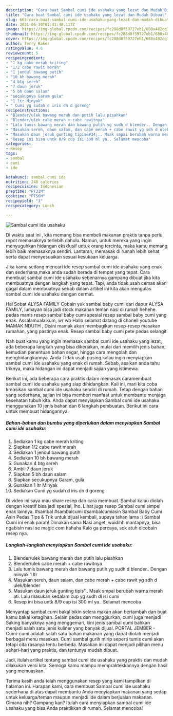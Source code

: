```yaml
---
description: "Cara buat Sambal cumi ide usahaku yang lezat dan Mudah Dibuat"
title: "Cara buat Sambal cumi ide usahaku yang lezat dan Mudah Dibuat"
slug: 663-cara-buat-sambal-cumi-ide-usahaku-yang-lezat-dan-mudah-dibuat
date: 2021-06-30T02:41:48.117Z
image: https://img-global.cpcdn.com/recipes/fc288d8f59727eb1/680x482cq70/sambal-cumi-ide-usahaku-foto-resep-utama.jpg
thumbnail: https://img-global.cpcdn.com/recipes/fc288d8f59727eb1/680x482cq70/sambal-cumi-ide-usahaku-foto-resep-utama.jpg
cover: https://img-global.cpcdn.com/recipes/fc288d8f59727eb1/680x482cq70/sambal-cumi-ide-usahaku-foto-resep-utama.jpg
author: Terry Baker
ratingvalue: 4.6
reviewcount: 5
recipeingredient:
- "1 kg cabe merah kriting"
- "1/2 cabe rawit merah"
- "1 jendul bawang putih"
- "10 bh bawang merah"
- "4 btg sereh"
- "7 daun jeruk"
- "5 bh daun salam"
- "secukupnya Garam gula"
- "1 ltr Minyak"
- " Cumi yg sudah d iris dn d goreng"
recipeinstructions:
- "Blender/ulek bawang merah dan putih lalu pisahkan"
- "Blender/ulek cabe merah + cabe rawitnya"
- "Lalu tumis bawang merah dan bawang putih yg sudh d blender.. Dengan minyak 1 ltr"
- "Masukan sereh, daun salam, dan cabe merah + cabe rawit yg sdh d ulek/blender"
- "Masukan daun jeruk gunting tipis&#34;.. Msak smpai berubah warna merah ati. Lalu masukan kedalam cup yg sudh di isi cumi"
- "Resep ini bisa untk 8/9 cup isi 300 ml ya.. Selamat mencoba"
categories:
- Resep
tags:
- sambal
- cumi
- ide

katakunci: sambal cumi ide 
nutrition: 248 calories
recipecuisine: Indonesian
preptime: "PT31M"
cooktime: "PT56M"
recipeyield: "3"
recipecategory: Lunch

---
```



![Sambal cumi ide usahaku](https://img-global.cpcdn.com/recipes/fc288d8f59727eb1/680x482cq70/sambal-cumi-ide-usahaku-foto-resep-utama.jpg)

Di waktu  saat ini , kita memang bisa membeli makanan praktis tanpa perlu repot memasaknya terlebih dahulu. Namun, untuk mereka yang ingin menyuguhkan hidangan eksklusif untuk orang tercinta, maka kamu memang lebih baik memasaknya sendiri. Lantaran, memasak di rumah lebih sehat serta dapat menyesuaikan sesuai kesukaan keluarga.

Jika kamu sedang mencari ide resep sambal cumi ide usahaku yang enak dan sederhana,maka anda sudah berada di tempat yang tepat. Cara membuat sambal cumi ide usahaku  sebenarnya gampang dibuat jika kita membuatnya dengan langkah yang tepat. Tapi, anda tidak usah cemas akan gagal dalam membuatnya 
sebab dalam artikel ini kita akan mengulas sambal cumi ide usahaku dengan cermat.  

Hai Sobat ALYSA FAMILY Cobain yuk sambal baby cumi dari dapur ALYSA FAMILY, lumayan bisa jadi stock makanan teman nasi di rumah hehehe. pedas manis resep sambal baby cumi spesial resep sambal baby cumi yang enak. Assalamualaikum, wr wb Hallo selamat datang di chanell youtube MAMAK NDUTH , Disini mamak akan membagikan resep-resep masakan rumahan, yang pastinya enak. Resep sambal baby cumi pete pedas selangit

Nah buat kamu yang ingin memasak sambal cumi ide usahaku yang lezat, ada beberapa langkah yang bisa dikerjakan, mulai dari memilih jenis bahan, kemudian penentuan bahan segar, hingga cara mengolah dan menghidangkannya. Anda Tidak usah pusing kalau ingin menyiapkan sambal cumi ide usahaku yang enak di rumah. Sebab, asalkan anda  tahu triknya, maka hidangan ini dapat menjadi sajian yang istimewa.

Berikut ini, ada beberapa cara praktis  dalam memasak caramembuat sambal cumi ide usahaku yang siap dihidangkan. Kali ini, mari kita coba kreasikan sambal cumi ide usahaku sendiri di rumah. Tetap dengan bahan yang sederhana, sajian ini bisa memberi manfaat untuk membantu menjaga kesehatan tubuh kita. Anda dapat menyiapkan Sambal cumi ide usahaku menggunakan 10 jenis bahan dan 6 langkah pembuatan. Berikut ini cara untuk membuat hidangannya.

<!--inarticleads1-->

##### Bahan-bahan dan bumbu yang diperlukan dalam menyiapkan Sambal cumi ide usahaku:

1. Sediakan 1 kg cabe merah kriting
1. Siapkan 1/2 cabe rawit merah
1. Sediakan 1 jendul bawang putih
1. Sediakan 10 bh bawang merah
1. Gunakan 4 btg sereh
1. Ambil 7 daun jeruk
1. Siapkan 5 bh daun salam
1. Siapkan secukupnya Garam, gula
1. Gunakan 1 ltr Minyak
1. Sediakan  Cumi yg sudah d iris dn d goreng


Di video ini saya mau share resep dan cara membuat. Sambal kalau diolah dengan kreatif bisa jadi spesial, lho. Lihat juga resep Sambal cumi simpel enak lainnya. #sambal #sambalcumi #sambalcumiasin Sambal Baby Cumi Asin Pedas Tips &amp; Trik untuk dijual kembali, supaya tahan lama :) Sambal Cumi ini enak parah! Dimakan sama Nasi anget, wuidihh mantapnya, bisa ngabisin nasi se magic com hahaha Kalo ga percaya, sok atuh dicobain resep nya. 

<!--inarticleads2-->

##### Langkah-langkah menyiapkan Sambal cumi ide usahaku:

1. Blender/ulek bawang merah dan putih lalu pisahkan
1. Blender/ulek cabe merah + cabe rawitnya
1. Lalu tumis bawang merah dan bawang putih yg sudh d blender.. Dengan minyak 1 ltr
1. Masukan sereh, daun salam, dan cabe merah + cabe rawit yg sdh d ulek/blender
1. Masukan daun jeruk gunting tipis&#34;.. Msak smpai berubah warna merah ati. Lalu masukan kedalam cup yg sudh di isi cumi
1. Resep ini bisa untk 8/9 cup isi 300 ml ya.. Selamat mencoba


Menyantap sambal cumi bakal bikin selera makan akan bertambah dan buat kamu bakal ketagihan. Selain pedas dan menggiurkan, cumi juga menjadi Saking banyaknya yang menggemari, kini jenis sambal cumi bahkan menjadi salah satu jenis kuliner yang banyak dijual. PORTAL JEMBER - Cumi-cumi adalah salah satu bahan makanan yang dapat diolah menjadi berbagai menu masakan. Cumi sambal gurih mirip seperti tumis cumi akan tetapi cita rasanya tentu berbeda. Masakan ini dapat menjadi pilihan menu sehari-hari yang praktis, dan tentunya mudah dibuat. 

Jadi, itulah artikel tentang  sambal cumi ide usahaku  yang praktis dan mudah dilakukan versi kita. Semoga kamu mampu mempraktekkannya dengan hasil yang memuaskan. 

Terima kasih anda telah menggunakan resep yang kami tampilkan di halaman ini. Harapan kami, cara membuat  Sambal cumi ide usahaku sederhana di atas dapat membantu Anda menyiapkan makanan yang sedap untuk keluarga/teman maupun menjadi ide dalam berjualan makanan. Gimana nih? Gampang kan? Itulah cara menyiapkan sambal cumi ide usahaku yang bisa Anda praktikkan di rumah. Selamat mencoba!

